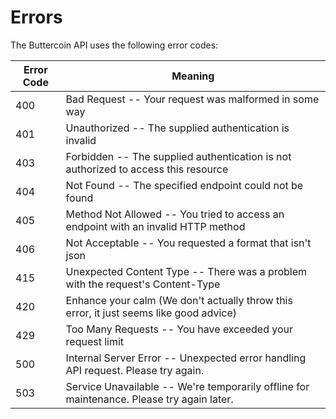 # Errors

The Buttercoin API uses the following error codes:


Error Code | Meaning
---------- | -------
400 | Bad Request -- Your request was malformed in some way
401 | Unauthorized -- The supplied authentication is invalid
403 | Forbidden -- The supplied authentication is not authorized to access this resource
404 | Not Found -- The specified endpoint could not be found
405 | Method Not Allowed -- You tried to access an endpoint with an invalid HTTP method
406 | Not Acceptable -- You requested a format that isn't json
415 | Unexpected Content Type -- There was a problem with the request's Content-Type 
420 | Enhance your calm (We don't actually throw this error, it just seems like good advice)
429 | Too Many Requests -- You have exceeded your request limit
500 | Internal Server Error -- Unexpected error handling API request. Please try again.
503 | Service Unavailable -- We're temporarily offline for maintenance. Please try again later.
